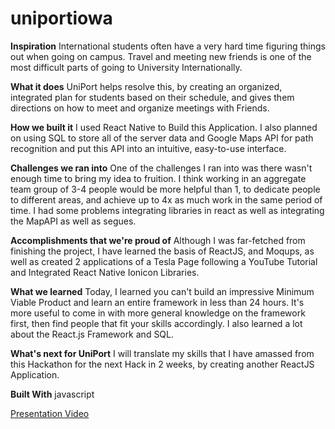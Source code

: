 # uniportiowa
<b>Inspiration</b>
International students often have a very hard time figuring things out when going on campus. Travel and meeting new friends is one of the most difficult parts of going to University Internationally.


<b>What it does</b>
UniPort helps resolve this, by creating an organized, integrated plan for students based on their schedule, and gives them directions on how to meet and organize meetings with Friends.


<b>How we built it</b>
I used React Native to Build this Application. I also planned on using SQL to store all of the server data and Google Maps API for path recognition and put this API into an intuitive, easy-to-use interface.


<b>Challenges we ran into</b>
One of the challenges I ran into was there wasn't enough time to bring my idea to fruition. I think working in an aggregate team group of 3-4 people would be more helpful than 1, to dedicate people to different areas, and achieve up to 4x as much work in the same period of time. I had some problems integrating libraries in react as well as integrating the MapAPI as well as segues.


<b>Accomplishments that we're proud of</b>
Although I was far-fetched from finishing the project, I have learned the basis of ReactJS, and Moqups, as well as created 2 applications of a Tesla Page following a YouTube Tutorial and Integrated React Native Ionicon Libraries.


<b>What we learned</b>
Today, I learned you can't build an impressive Minimum Viable Product and learn an entire framework in less than 24 hours. It's more useful to come in with more general knowledge on the framework first, then find people that fit your skills accordingly. I also learned a lot about the React.js Framework and SQL.


<b>What's next for UniPort</b>
I will translate my skills that I have amassed from this Hackathon for the next Hack in 2 weeks, by creating another ReactJS Application.


<b>Built With</b>
javascript


<a href = "https://www.youtube.com/watch?v=fPGej-8Xxl4"> Presentation Video </a>
